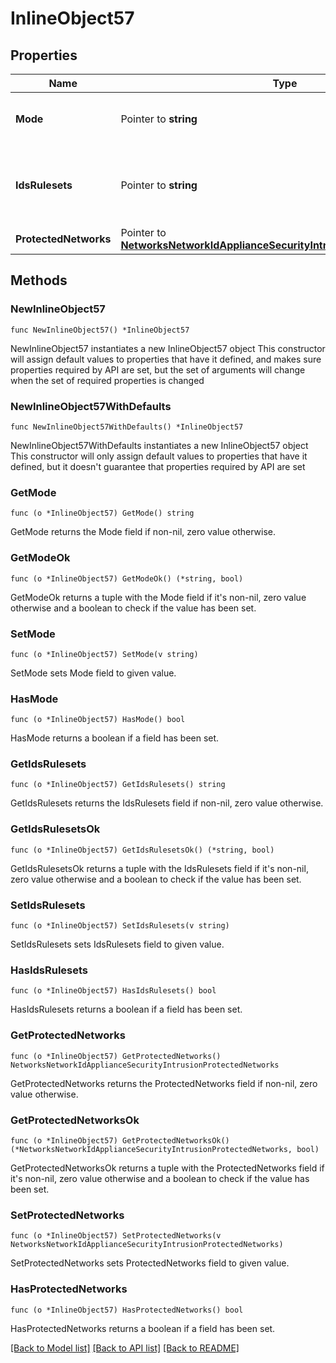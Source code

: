 # InlineObject57

## Properties

Name | Type | Description | Notes
------------ | ------------- | ------------- | -------------
**Mode** | Pointer to **string** | Set mode to &#39;disabled&#39;/&#39;detection&#39;/&#39;prevention&#39; (optional - omitting will leave current config unchanged) | [optional] 
**IdsRulesets** | Pointer to **string** | Set the detection ruleset &#39;connectivity&#39;/&#39;balanced&#39;/&#39;security&#39; (optional - omitting will leave current config unchanged). Default value is &#39;balanced&#39; if none currently saved | [optional] 
**ProtectedNetworks** | Pointer to [**NetworksNetworkIdApplianceSecurityIntrusionProtectedNetworks**](NetworksNetworkIdApplianceSecurityIntrusionProtectedNetworks.md) |  | [optional] 

## Methods

### NewInlineObject57

`func NewInlineObject57() *InlineObject57`

NewInlineObject57 instantiates a new InlineObject57 object
This constructor will assign default values to properties that have it defined,
and makes sure properties required by API are set, but the set of arguments
will change when the set of required properties is changed

### NewInlineObject57WithDefaults

`func NewInlineObject57WithDefaults() *InlineObject57`

NewInlineObject57WithDefaults instantiates a new InlineObject57 object
This constructor will only assign default values to properties that have it defined,
but it doesn't guarantee that properties required by API are set

### GetMode

`func (o *InlineObject57) GetMode() string`

GetMode returns the Mode field if non-nil, zero value otherwise.

### GetModeOk

`func (o *InlineObject57) GetModeOk() (*string, bool)`

GetModeOk returns a tuple with the Mode field if it's non-nil, zero value otherwise
and a boolean to check if the value has been set.

### SetMode

`func (o *InlineObject57) SetMode(v string)`

SetMode sets Mode field to given value.

### HasMode

`func (o *InlineObject57) HasMode() bool`

HasMode returns a boolean if a field has been set.

### GetIdsRulesets

`func (o *InlineObject57) GetIdsRulesets() string`

GetIdsRulesets returns the IdsRulesets field if non-nil, zero value otherwise.

### GetIdsRulesetsOk

`func (o *InlineObject57) GetIdsRulesetsOk() (*string, bool)`

GetIdsRulesetsOk returns a tuple with the IdsRulesets field if it's non-nil, zero value otherwise
and a boolean to check if the value has been set.

### SetIdsRulesets

`func (o *InlineObject57) SetIdsRulesets(v string)`

SetIdsRulesets sets IdsRulesets field to given value.

### HasIdsRulesets

`func (o *InlineObject57) HasIdsRulesets() bool`

HasIdsRulesets returns a boolean if a field has been set.

### GetProtectedNetworks

`func (o *InlineObject57) GetProtectedNetworks() NetworksNetworkIdApplianceSecurityIntrusionProtectedNetworks`

GetProtectedNetworks returns the ProtectedNetworks field if non-nil, zero value otherwise.

### GetProtectedNetworksOk

`func (o *InlineObject57) GetProtectedNetworksOk() (*NetworksNetworkIdApplianceSecurityIntrusionProtectedNetworks, bool)`

GetProtectedNetworksOk returns a tuple with the ProtectedNetworks field if it's non-nil, zero value otherwise
and a boolean to check if the value has been set.

### SetProtectedNetworks

`func (o *InlineObject57) SetProtectedNetworks(v NetworksNetworkIdApplianceSecurityIntrusionProtectedNetworks)`

SetProtectedNetworks sets ProtectedNetworks field to given value.

### HasProtectedNetworks

`func (o *InlineObject57) HasProtectedNetworks() bool`

HasProtectedNetworks returns a boolean if a field has been set.


[[Back to Model list]](../README.md#documentation-for-models) [[Back to API list]](../README.md#documentation-for-api-endpoints) [[Back to README]](../README.md)


